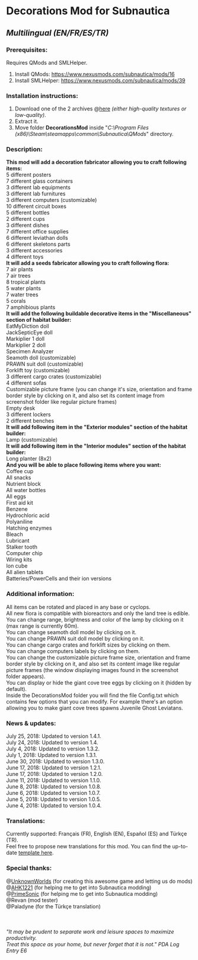 # Decorations Mod for Subnautica
## *Multilingual (EN/FR/ES/TR)*

### Prerequisites:
Requires QMods and SMLHelper.<br>
1) Install QMods: https://www.nexusmods.com/subnautica/mods/16<br>
2) Install SMLHelper: https://www.nexusmods.com/subnautica/mods/39<br>

### Installation instructions:
1) Download one of the 2 archives @[here](https://github.com/K07H/DecorationsMod/releases) *(either high-quality textures or low-quality)*.<br>
2) Extract it.<br>
3) Move folder **DecorationsMod** inside "*C:\Program Files (x86)\Steam\steamapps\common\Subnautica\QMods*" directory.<br>

### Description:
**This mod will add a decoration fabricator allowing you to craft following items:**<br>
    5 different posters<br>
    7 different glass containers<br>
    3 different lab equipments<br>
    3 different lab furnitures<br>
    3 different computers (customizable)<br>
    10 different circuit boxes<br>
    5 different bottles<br>
    2 different cups<br>
    3 different dishes<br>
    7 different office supplies<br>
    6 different leviathan dolls<br>
    6 different skeletons parts<br>
    3 different accessories<br>
    4 different toys<br>
**It will add a seeds fabricator allowing you to craft following flora:**<br>
    7 air plants<br>
    7 air trees<br>
    8 tropical plants<br>
    5 water plants<br>
    7 water trees<br>
    5 corals<br>
    7 amphibious plants<br>
**It will add the following buildable decorative items in the "Miscellaneous" section of habitat builder:**<br>
    EatMyDiction doll<br>
    JackSepticEye doll<br>
    Markiplier 1 doll<br>
    Markiplier 2 doll<br>
    Specimen Analyzer<br>
    Seamoth doll (customizable)<br>
    PRAWN suit doll (customizable)<br>
    Forklift toy (customizable)<br>
    3 different cargo crates (customizable)<br>
    4 different sofas<br>
    Customizable picture frame (you can change it's size, orientation and frame border style by clicking on it, and also set its content image from screenshot folder like regular picture frames)<br>
    Empty desk<br>
    3 different lockers<br>
    2 different benches<br>
**It will add following item in the "Exterior modules" section of the habitat builder:**<br>
    Lamp (customizable)<br>
**It will add following item in the "Interior modules" section of the habitat builder:**<br>
    Long planter (8x2)<br>
**And you will be able to place following items where you want:**<br>
    Coffee cup<br>
    All snacks<br>
    Nutrient block<br>
    All water bottles<br>
    All eggs<br>
    First aid kit<br>
    Benzene<br>
    Hydrochloric acid<br>
    Polyaniline<br>
    Hatching enzymes<br>
    Bleach<br>
    Lubricant<br>
    Stalker tooth<br>
    Computer chip<br>
    Wiring kits<br>
    Ion cube<br>
    All alien tablets<br>
    Batteries/PowerCells and their ion versions<br>

### Additional information:<br>
All items can be rotated and placed in any base or cyclops.<br>
All new flora is compatible with bioreactors and only the land tree is edible.<br>
You can change range, brightness and color of the lamp by clicking on it (max range is currently 60m).<br>
You can change seamoth doll model by clicking on it.<br>
You can change PRAWN suit doll model by clicking on it.<br>
You can change cargo crates and forklift sizes by clicking on them.<br>
You can change computers labels by clicking on them.<br>
You can change the customizable picture frame size, orientation and frame border style by clicking on it, and also set its content image like regular picture frames (the window displaying images found in the screenshot folder appears).<br>
You can display or hide the giant cove tree eggs by clicking on it (hidden by default).<br>
Inside the DecorationsMod folder you will find the file Config.txt which contains few options that you can modify. For example there's an option allowing you to make giant cove trees spawns Juvenile Ghost Leviatans.<br>

### News & updates:<br>
July 25, 2018: Updated to version 1.4.1.<br>
July 24, 2018: Updated to version 1.4.<br>
July 4, 2018: Updated to version 1.3.2.<br>
July 1, 2018: Updated to version 1.3.1.<br>
June 30, 2018: Updated to version 1.3.0.<br>
June 17, 2018: Updated to version 1.2.1.<br>
June 17, 2018: Updated to version 1.2.0.<br>
June 11, 2018: Updated to version 1.1.0.<br>
June 8, 2018:  Updated to version 1.0.8.<br>
June 6, 2018:  Updated to version 1.0.7.<br>
June 5, 2018:  Updated to version 1.0.5.<br>
June 4, 2018:  Updated to version 1.0.4.<br>

### Translations:<br>
Currently supported: Français (FR), English (EN), Español (ES) and Türkçe (TR).<br>
Feel free to propose new translations for this mod. You can find the up-to-date [template here](https://github.com/K07H/DecorationsMod/blob/master/translation_template.docx?raw=true).<br>

### Special thanks:<br>
@[UnknownWorlds](https://unknownworlds.com/subnautica/) (for creating this awesome game and letting us do mods)<br>
@[AHK1221](https://github.com/ahk1221/) (for helping me to get into Subnautica modding)<br>
@[PrimeSonic](https://github.com/PrimeSonic/) (for helping me to get into Subnautica modding)<br>
@Revan (mod tester)<br>
@Paladyne (for the Türkçe translation)<br>
<br>
<br>
<br>
*"It may be prudent to separate work and leisure spaces to maximize productivity.<br>
Treat this space as your home, but never forget that it is not." PDA Log Entry E6*

